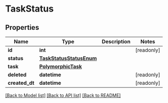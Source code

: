 # TaskStatus


## Properties
Name | Type | Description | Notes
------------ | ------------- | ------------- | -------------
**id** | **int** |  | [readonly] 
**status** | [**TaskStatusStatusEnum**](TaskStatusStatusEnum.md) |  | 
**task** | [**PolymorphicTask**](PolymorphicTask.md) |  | 
**deleted** | **datetime** |  | [readonly] 
**created_dt** | **datetime** |  | [readonly] 

[[Back to Model list]](../README.md#documentation-for-models) [[Back to API list]](../README.md#documentation-for-api-endpoints) [[Back to README]](../README.md)


